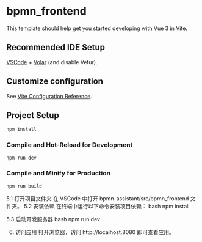 # bpmn_frontend

This template should help get you started developing with Vue 3 in Vite.

## Recommended IDE Setup

[VSCode](https://code.visualstudio.com/) + [Volar](https://marketplace.visualstudio.com/items?itemName=Vue.volar) (and disable Vetur).

## Customize configuration

See [Vite Configuration Reference](https://vitejs.dev/config/).

## Project Setup

```sh
npm install
```

### Compile and Hot-Reload for Development

```sh
npm run dev
```

### Compile and Minify for Production

```sh
npm run build
```

5.1 打开项目文件夹
在 VSCode 中打开 bpmn-assistant/src/bpmn_frontend 文件夹。
5.2 安装依赖
在终端中运行以下命令安装项目依赖：
bash
npm install

5.3 启动开发服务器
bash
npm run dev

6. 访问应用
   打开浏览器，访问 http://localhost:8080 即可查看应用。
